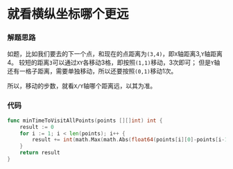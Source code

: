 # 就看横纵坐标哪个更远
### 解题思路
如题，比如我们要去的下一个点，和现在的点距离为``(3,4)``，即``X``轴距离3,``Y``轴距离4。
较短的距离``3``可以通过``XY``各移动3格，即按照``(1,1)``移动，3次即可；
但是``Y``轴还有一格子距离，需要单独移动，所以还要按照``(0,1)``移动1次。

所以，移动的步数，就看``X/Y``轴哪个距离远，以其为准。

### 代码

```go
func minTimeToVisitAllPoints(points [][]int) int {
	result := 0
	for i := 1; i < len(points); i++ {
		result += int(math.Max(math.Abs(float64(points[i][0]-points[i-1][0])), math.Abs(float64(points[i][1]-points[i-1][1]))))
	}
	return result
}
```

